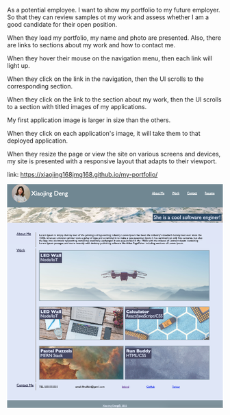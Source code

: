 As a potential employee.
I want to show my portfolio to my future employer.
So that they can review samples ot my work and assess whether I am a good candidate for their open position.

When they load my portfolio, my name and photo are presented. Also, there are links to sections about my work and how to contact me. 

When they hover their mouse on the navigation menu, then each link will light up.

When they click on the link in the navigation, then the UI scrolls to the corresponding section.

When they click on the link to the section about my work, then the UI scrolls to a section with titled images of my applications.

My first application image is larger in size than the others.

When they click on each application's image, it will take them to that deployed application.

When they resize the page or view the site on various screens and devices, my site is presented with a responsive layout that adapts to their viewport.

link: https://xiaojing168jmg168.github.io/my-portfolio/

![screenshot](./assets/images/screen-shot.jpg)
